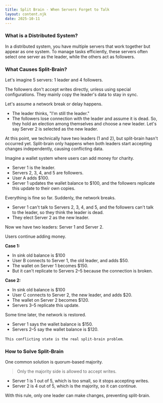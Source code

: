```yaml
---
title: Split Brain - When Servers Forget to Talk
layout: content.njk
date: 2025-10-11
---
```


### What is a Distributed System?

In a distributed system, you have multiple servers that work together but appear as one system. To manage tasks efficiently, these servers often select one server as the leader, while the others act as followers.

### What Causes Split-Brain?

Let's imagine 5 servers: 1 leader and 4 followers.

The followers don't accept writes directly, unless using special configurations. They mainly copy the leader's data to stay in sync.

Let's assume a network break or delay happens.

- The leader thinks, "I'm still the leader."
- The followers lose connection with the leader and assume it is dead. So, they hold an election among themselves and choose a new leader. Let's say Server 2 is selected as the new leader.

At this point, we technically have two leaders (1 and 2), but split-brain hasn't occurred yet. Split-brain only happens when both leaders start accepting changes independently, causing conflicting data.

Imagine a wallet system where users can add money for charity.

- Server 1 is the leader.
- Servers 2, 3, 4, and 5 are followers.
- User A adds $100.
- Server 1 updates the wallet balance to $100, and the followers replicate this update to their own copies.

Everything is fine so far. Suddenly, the network breaks.

- Server 1 can't talk to Servers 2, 3, 4, and 5, and the followers can't talk to the leader, so they think the leader is dead.
- They elect Server 2 as the new leader.

Now we have two leaders: Server 1 and Server 2.

Users continue adding money.

**Case 1:**
- In sink old balance is $100
- User B connects to Server 1, the old leader, and adds $50.
- The wallet on Server 1 becomes $150.
- But it can't replicate to Servers 2–5 because the connection is broken.

**Case 2:**
- In sink old balance is $100
- User C connects to Server 2, the new leader, and adds $20.
- The wallet on Server 2 becomes $120.
- Servers 3–5 replicate this update.

Some time later, the network is restored.

- Server 1 says the wallet balance is $150.
- Servers 2–5 say the wallet balance is $120.

`This conflicting state is the real split-brain problem`.

### How to Solve Split-Brain

One common solution is quorum-based majority.

> Only the majority side is allowed to accept writes.

- Server 1 is 1 out of 5, which is too small, so it stops accepting writes.
- Server 2 is 4 out of 5, which is the majority, so it can continue.

With this rule, only one leader can make changes, preventing split-brain.


